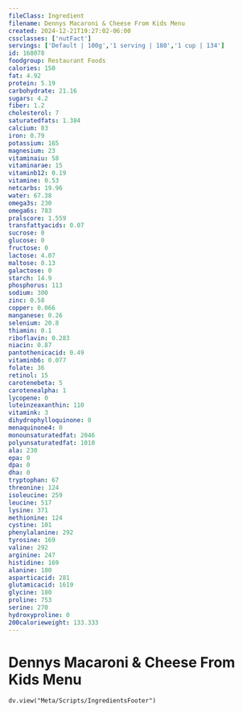```yaml
---
fileClass: Ingredient
filename: Dennys Macaroni & Cheese From Kids Menu
created: 2024-12-21T19:27:02-06:00
cssclasses: ['nutFact']
servings: ['Default | 100g','1 serving | 180','1 cup | 134']
id: 168078
foodgroup: Restaurant Foods
calories: 150
fat: 4.92
protein: 5.19
carbohydrate: 21.16
sugars: 4.2
fiber: 1.2
cholesterol: 7
saturatedfats: 1.384
calcium: 83
iron: 0.79
potassium: 165
magnesium: 23
vitaminaiu: 58
vitaminarae: 15
vitaminb12: 0.19
vitamine: 0.53
netcarbs: 19.96
water: 67.38
omega3s: 230
omega6s: 783
pralscore: 1.559
transfattyacids: 0.07
sucrose: 0
glucose: 0
fructose: 0
lactose: 4.07
maltose: 0.13
galactose: 0
starch: 14.9
phosphorus: 113
sodium: 300
zinc: 0.58
copper: 0.066
manganese: 0.26
selenium: 20.8
thiamin: 0.1
riboflavin: 0.283
niacin: 0.87
pantothenicacid: 0.49
vitaminb6: 0.077
folate: 36
retinol: 15
carotenebeta: 5
carotenealpha: 1
lycopene: 0
luteinzeaxanthin: 110
vitamink: 3
dihydrophylloquinone: 0
menaquinone4: 0
monounsaturatedfat: 2046
polyunsaturatedfat: 1010
ala: 230
epa: 0
dpa: 0
dha: 0
tryptophan: 67
threonine: 124
isoleucine: 259
leucine: 517
lysine: 371
methionine: 124
cystine: 101
phenylalanine: 292
tyrosine: 169
valine: 292
arginine: 247
histidine: 169
alanine: 180
asparticacid: 281
glutamicacid: 1619
glycine: 180
proline: 753
serine: 270
hydroxyproline: 0
200calorieweight: 133.333
---
```


# Dennys Macaroni & Cheese From Kids Menu

```dataviewjs
dv.view("Meta/Scripts/IngredientsFooter")
```